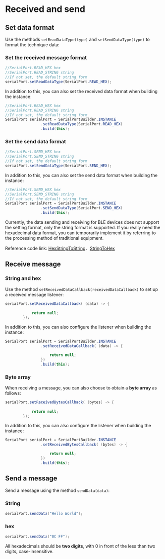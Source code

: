 # Received and send

## Set data format

Use the methods `setReadDataType(type)` and `setSendDataType(type)` to format the technique data:

### Set the received message format

```java
//SerialPort.READ_HEX hex
//SerialPort.READ_STRING string
//If not set, the default string form
serialPort.setReadDataType(SerialPort.READ_HEX);
```

In addition to this, you can also set the received data format when building the instance:

```java
//SerialPort.READ_HEX hex
//SerialPort.READ_STRING string
//If not set, the default string form
SerialPort serialPort = SerialPortBuilder.INSTANCE
                .setReadDataType(SerialPort.READ_HEX)
                .build(this);
```

### Set the send data format

```java
//SerialPort.SEND_HEX hex
//SerialPort.SEND_STRING string
//If not set, the default string form
serialPort.setSendDataType(SerialPort.SEND_HEX);
```

In addition to this, you can also set the send data format when building the instance:

```java
//SerialPort.SEND_HEX hex
//SerialPort.SEND_STRING string
//If not set, the default string form
SerialPort serialPort = SerialPortBuilder.INSTANCE
                .setSendDataType(SerialPort.SEND_HEX)
                .build(this);
```

Currently, the data sending and receiving for BLE devices does not support the setting format, only the string format is supported. If you really need the hexadecimal data format, you can temporarily implement it by referring to the processing method of traditional equipment.

Reference code link: [HexStringToString](https://gitee.com/Shanya/SerialPortSample/blob/master/serialport/src/main/java/world/shanya/serialport/tools/SerialPortToolsByKotlin.kt#L112)、[StringToHex](https://gitee.com/Shanya/SerialPortSample/blob/master/serialport/src/main/java/world/shanya/serialport/tools/SerialPortToolsByKotlin.kt#L199)

## Receive message

### String and hex

Use the method `setReceivedDataCallback(receivedDataCallback)` to set up a received message listener:

```java
serialPort.setReceivedDataCallback( (data) -> {
            
            return null;
        });
```

In addition to this, you can also configure the listener when building the instance:

```java
SerialPort serialPort = SerialPortBuilder.INSTANCE
                .setReceivedDataCallback( (data) -> {

                    return null;
                })
                .build(this);
```

### Byte array

When receiving a message, you can also choose to obtain a **byte array** as follows:

```java
serialPort.setReceivedBytesCallback( (bytes) -> {
            
            return null;
        });
```

In addition to this, you can also configure the listener when building the instance:

```java
SerialPort serialPort = SerialPortBuilder.INSTANCE
                .setReceivedBytesCallback( (bytes) -> {

                    return null;
                })
                .build(this);
```

## Send a message

Send a message using the method `sendData(data)`:

### String

```java
serialPort.sendData("Hello World");
```

### hex

```java
serialPort.sendData("0C FF");
```

All hexadecimals should be **two digits**, with 0 in front of the less than two digits, case-insensitive.
